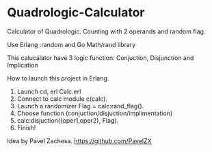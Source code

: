 # Quadrologic-Calculator
Calculator of Quadrologic. Counting with 2 operands and random flag. 

Use Erlang :random and Go Math/rand library

This calucalator have 3 logic function:
Conjuction, Disjunction and Implication 

How to launch this project in Erlang.

1. Launch cd, erl Calc.erl
2. Connect to calc module c(calc).
3. Launch a randomizer Flag = calc:rand_flag().
4. Choose function (conjuction/disjuction/implimentation)
5. calc:disjuction({oper1,oper2}, Flag).
6. Finish! 

Idea by Pavel Zachesa. https://github.com/PavelZX
